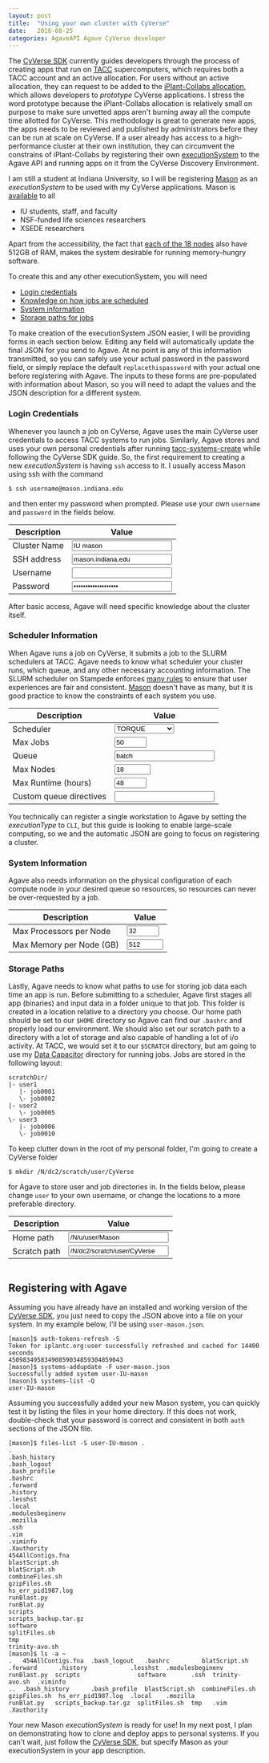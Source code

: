 ```yaml
---
layout: post
title:  "Using your own cluster with CyVerse"
date:   2016-08-25
categories: AgaveAPI Agave CyVerse developer
---
```

<script>
function gVal(id) {
	return document.getElementById(id).value;
}
function gInt(id) {
	return parseInt(gVal(id));
}
function updateJSON() {
	// Create systemJSON
	var authObj = {
		username:gVal("username"),
		password:gVal("password"),
		type:"PASSWORD"
	};
	var systemJSON = {
		description:"Personal executionSystem for "+gVal("name"),
		type:"EXECUTION",
		name:gVal("name"),
		site:gVal("host").split(".").slice(-2).join("."),
		executionType:"HPC",
		startupScript:"./bashrc",
		default:false,
	};
	systemJSON.id = gVal("username")+"-"+gVal("name").replace(/ /g, '-');
	systemJSON.login = {
		port:22,
		protocol:"SSH",
		host:gVal("host"),
		auth:authObj
	};
	systemJSON.queues = [{
		maxProcessorsPerNode:gInt("maxPPN"),
		maxMemoryPerNode:gVal("maxMEM")+"GB",
		name:gVal("queue"),
		maxNodes:gInt("maxNodes"),
		maxRequestedTime:gVal("runtime")+":00:00",
		customDirectives:gVal("directives"),
		default:true
	}];
	systemJSON.maxSystemJobs = gInt("maxJobs");
	systemJSON.scheduler = gVal("scheduler");
	
	systemJSON.scratchDir = gVal("scratchDir");
	systemJSON.storage = {
		mirror:false,
		port:22,
		homeDir:gVal("homeDir"),
		protocol:"SFTP",
		host:gVal("host"),
		rootDir:"/",
		auth:authObj
	};
	// Insert JSON into HTML
	document.getElementById("outJSON").innerHTML = JSON.stringify(systemJSON, null, 2);
}
</script>

The [CyVerse SDK](https://github.com/cyverse/cyverse-sdk) currently guides developers through the process of creating apps that run on [TACC](https://www.tacc.utexas.edu/) supercomputers, which requires both a TACC account and an active allocation.
For users without an active allocation, they can request to be added to the [iPlant-Collabs allocation](https://github.com/cyverse/cyverse-sdk/blob/dee56dfbd6e18ef25066a4acec66ba834242b827/docs/iplant-assumptions.md), which allows developers to *prototype* CyVerse applications.
I stress the word prototype because the iPlant-Collabs allocation is relatively small on purpose to make sure unvetted apps aren't burning away all the compute time allotted for CyVerse.
This methodology is great to generate new apps, the apps needs to be reviewed and published by administrators before they can be run at scale on CyVerse.
If a user already has access to a high-performance cluster at their own institution, they can circumvent the constrains of iPlant-Collabs by registering their own [executionSystem](http://developer.agaveapi.co/#execution-systems) to the Agave API and running apps on it from the CyVerse Discovery Environment.

I am still a student at Indiana University, so I will be registering [Mason](https://kb.iu.edu/d/bbhh) as an *executionSystem* to be used with my CyVerse applications. Mason is [available](https://kb.iu.edu/d/bbhh#account) to all

- IU students, staff, and faculty
- NSF-funded life sciences researchers
- XSEDE researchers

Apart from the accessibility, the fact that [each of the 18 nodes](https://kb.iu.edu/d/bbhh#info) also have 512GB of RAM, makes the system desirable for running memory-hungry software.

To create this and any other executionSystem, you will need

- [Login credentials](#login-credentials)
- [Knowledge on how jobs are scheduled](#scheduler-information)
- [System information](#system-information)
- [Storage paths for jobs](#storage-paths)

To make creation of the executionSystem JSON easier, I will be providing forms in each section below.
Editing any field will automatically update the final JSON for you send to Agave.
At no point is any of this information transmitted, so you can safely use your actual password in the password field, or simply replace the default `replacethispassword` with your actual one before registering with Agave.
The inputs to these forms are pre-populated with information about Mason, so you will need to adapt the values and the JSON description for a different system.

### Login Credentials

Whenever you launch a job on CyVerse, Agave uses the main CyVerse user credentials to access TACC systems to run jobs.
Similarly, Agave stores and uses your own personal credentials after running [tacc-systems-create](https://github.com/cyverse/cyverse-sdk/blob/master/docs/iplant-systems.md) while following the CyVerse SDK guide.
So, the first requirement to creating a new *executionSystem* is having `ssh` access to it.
I usually access Mason using ssh with the command

```shell
$ ssh username@mason.indiana.edu
```

and then enter my password when prompted.
Please use your own `username` and `password` in the fields below.

| Description | Value |
|--|--|
| Cluster Name | <input type="text" id="name" style="width:200px; box-sizing:border-box;" value="IU mason" oninput="updateJSON()"> |
| SSH address | <input type="text" id="host" style="width:200px; box-sizing:border-box;" value="mason.indiana.edu" oninput="updateJSON()"> |
| Username | <input type="text" id="username" style="width:200px; box-sizing:border-box;" oninput="updateJSON()"> |
| Password | <input type="password" id="password" style="width:200px; box-sizing:border-box;" value="replacethispassword" oninput="updateJSON()"> |

After basic access, Agave will need specific knowledge about the cluster itself.

### Scheduler Information

When Agave runs a job on CyVerse, it submits a job to the SLURM schedulers at TACC. Agave needs to know what scheduler your cluster runs, which queue, and any other necessary accounting information.
The SLURM scheduler on Stampede enforces [many rules](https://portal.tacc.utexas.edu/user-guides/stampede#running-slurm-queue) to ensure that user experiences are fair and consistent.
[Mason](https://kb.iu.edu/d/bbhh#info) doesn't have as many, but it is good practice to know the constraints of each system you use.

| Description | Value |
|--|--|
| Scheduler | <select id="scheduler" onchange="updateJSON()"><option value="TORQUE">TORQUE</option><option value="MOAB">MOAB</option><option value="SLURM">SLURM</option><option value="LSF">LSF</option><option value="LOADLEVELER">LOADLEVELER</option><option value="PBS">PBS</option><option value="SGE">SGE</option><option value="FORK">FORK</option><option value="COBALT">COBALT</option></select> |
| Max Jobs | <input type="number" id="maxJobs" min="-1" max="100" value="50" oninput="updateJSON()"> |
| Queue | <input type="text" id="queue" style="width:200px; box-sizing:border-box;" value="batch" oninput="updateJSON()"> |
| Max Nodes | <input type="number" id="maxNodes" min="-1" max="1000" value="18" oninput="updateJSON()"> |
| Max Runtime (hours) | <input type="number" id="runtime" min="-1" max="120" value="48" oninput="updateJSON()"> |
| Custom queue directives | <input type="text" id="directives" style="width:200px; box-sizing:border-box;" value="" oninput="updateJSON()"> |

You technically can register a single workstation to Agave by setting the *executionType* to `CLI`, but this guide is looking to enable large-scale computing, so we and the automatic JSON are going to focus on registering a cluster.

### System Information

Agave also needs information on the physical configuration of each compute node in your desired queue so resources, so resources can never be over-requested by a job.

| Description | Value |
|--|--|
| Max Processors per Node | <input type="number" id="maxPPN" min="-1" max="128" value="32" oninput="updateJSON()"> |
| Max Memory per Node (GB) | <input type="number" id="maxMEM" min="-1" max="4000" value="512" oninput="updateJSON()"> |

### Storage Paths

Lastly, Agave needs to know what paths to use for storing job data each time an app is run.
Before submitting to a scheduler, Agave first stages all app (binaries) and input data in a folder unique to that job.
This folder is created in a location relative to a directory you choose.
Our home path should be set to our `$HOME` directory so Agave can find our `.bashrc` and properly load our environment.
We should also set our scratch path to a directory with a lot of storage and also capable of handling a lot of i/o activity. At TACC, we would set it to our `$SCRATCH` directory, but am going to use my [Data Capacitor](https://kb.iu.edu/d/avvh) directory for running jobs. Jobs are stored in the following layout:

```
scratchDir/
|- user1
   |- job0001
   \- job0002
|- user2
   \- job0005
\- user3    
   |- job0006
   \- job0010
```

To keep clutter down in the root of my personal folder, I'm going to create a CyVerse folder

```shell
$ mkdir /N/dc2/scratch/user/CyVerse
```

for Agave to store user and job directories in. In the fields below, please change `user` to your own username, or change the locations to a more preferable directory.

| Description | Value |
|--|--|
| Home path | <input type="text" id="homeDir" style="width:200px; box-sizing:border-box;" value="/N/u/user/Mason" oninput="updateJSON()"> |
| Scratch path | <input type="text" id="scratchDir" style="width:200px; box-sizing:border-box;" value="/N/dc2/scratch/user/CyVerse" oninput="updateJSON()"> |

<div class="language-json highlighter-rouge"><pre class="highlight"><code id="outJSON"></code></pre></div>
<script>updateJSON();</script>

## Registering with Agave

Assuming you have already have an installed and working version of the [CyVerse SDK](https://github.com/cyverse/cyverse-sdk), you just need to copy the JSON above into a file on your system. In my example below, I'll be using `user-mason.json`.

```shell
[mason]$ auth-tokens-refresh -S
Token for iplantc.org:user successfully refreshed and cached for 14400 seconds
45098349583490859034859304859043
[mason]$ systems-addupdate -F user-mason.json 
Successfully added system user-IU-mason
[mason]$ systems-list -Q
user-IU-mason
```

Assuming you successfully added your new Mason system, you can quickly test it by listing the files in your home directory. If this does not work, double-check that your password is correct and consistent in both `auth` sections of the JSON file.

```shell
[mason]$ files-list -S user-IU-mason .
.
.bash_history
.bash_logout
.bash_profile
.bashrc
.forward
.history
.lesshst
.local
.modulesbeginenv
.mozilla
.ssh
.vim
.viminfo
.Xauthority
454AllContigs.fna
blastScript.sh
blatScript.sh
combineFiles.sh
gzipFiles.sh
hs_err_pid1987.log
runBlast.py
runBlat.py
scripts
scripts_backup.tar.gz
software
splitFiles.sh
tmp
trinity-avo.sh
[mason]$ ls -a ~
.   454AllContigs.fna  .bash_logout   .bashrc         blatScript.sh    .forward      .history            .lesshst  .modulesbeginenv  runBlast.py  scripts                software       .ssh  trinity-avo.sh  .viminfo
..  .bash_history      .bash_profile  blastScript.sh  combineFiles.sh  gzipFiles.sh  hs_err_pid1987.log  .local    .mozilla          runBlat.py   scripts_backup.tar.gz  splitFiles.sh  tmp   .vim            .Xauthority
```

Your new Mason *executionSystem* is ready for use! In my next post, I plan on demonstrating how to clone and deploy apps to personal systems. If you can't wait, just follow the [CyVerse SDK](https://github.com/cyverse/cyverse-sdk), but specify Mason as your executionSystem in your app description.
